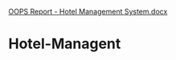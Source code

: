 [OOPS Report - Hotel Management System.docx](https://github.com/JSD105/Hotel-Managent/files/10086346/OOPS.Report.-.Hotel.Management.System.docx)
# Hotel-Managent
